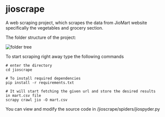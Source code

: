 # jioscrape
 
A web scraping project, which scrapes the data from JioMart website specifically the vegetables and grocery section. 

The folder structure of the project:

![folder tree](https://user-images.githubusercontent.com/46810093/205482778-eeafcfa9-53ce-4bb4-93ba-3f73aa163b73.png)

To start scraping right away type the following commands

```
# enter the directory
cd jioscrape

# To install required dependencies
pip install -r requirements.txt 

# It will start fetching the given url and store the desired results in mart.csv file
scrapy crawl jio -O mart.csv 
```

You can view and modify the source code in /jioscrape/spiders/jiospyder.py
